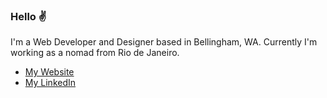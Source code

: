 ### Hello :v:

I'm a Web Developer and Designer based in Bellingham, WA. Currently I'm working as a nomad from Rio de Janeiro.

- [My Website](https://michaelsavchuk.com)
- [My LinkedIn](https://www.linkedin.com/in/michaelsavchuk/)
